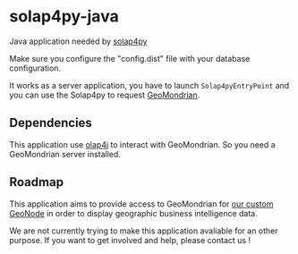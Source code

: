 solap4py-java
=============

Java application needed by [solap4py](https://github.com/loganalysis/solap4py)

Make sure you configure the "config.dist" file with your database configuration.

It works as a server application, you have to launch `Solap4pyEntryPoint` and you can use the Solap4py to request [GeoMondrian](http://www.spatialytics.org/fr/projets/geomondrian/).

## Dependencies

This application use [olap4j](https://github.com/olap4j/olap4j) to interact with GeoMondrian. So you need a GeoMondrian server installed.

## Roadmap

This application aims to provide access to GeoMondrian for [our custom GeoNode](https://github.com/loganalysis/geonode) in order to display geographic business intelligence data.

We are not currently trying to make this application avaliable for an other purpose. If you want to get involved and help, please contact us !


